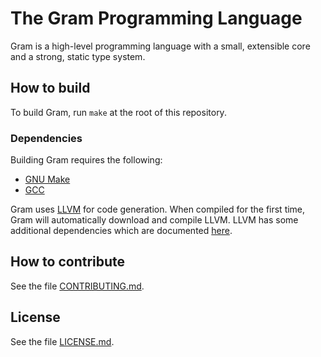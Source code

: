 # The Gram Programming Language

Gram is a high-level programming language with a small, extensible core and a strong, static type system.

## How to build

To build Gram, run `make` at the root of this repository.

### Dependencies

Building Gram requires the following:

* [GNU Make](http://savannah.gnu.org/projects/make)
* [GCC](https://gcc.gnu.org/)

Gram uses [LLVM](http://llvm.org/) for code generation. When compiled for the first time, Gram will automatically download and compile LLVM. LLVM has some additional dependencies which are documented [here](http://llvm.org/docs/GettingStarted.html#requirements).

## How to contribute

See the file [CONTRIBUTING.md](https://github.com/gramlang/gram/blob/master/CONTRIBUTING.md).

## License

See the file [LICENSE.md](https://github.com/gramlang/gram/blob/master/LICENSE.md).
